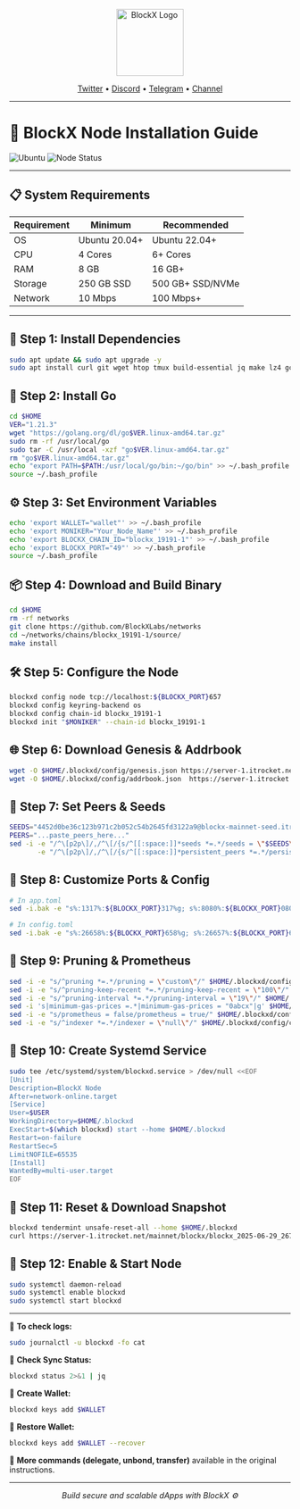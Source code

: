 
<p align="center">
  <img src="https://pbs.twimg.com/profile_images/1571914336288776193/HmxJDHvF.jpg" alt="BlockX Logo" width="120"/>
</p>

<p align="center">
  <a href="https://x.com/BlockXnet">Twitter</a> • 
  <a href="https://discord.gg/WsX4XFRx">Discord</a> • 
  <a href="https://t.me/blockxnetwork">Telegram</a> • 
  <a href="https://t.me/blockxnetwork/1">Channel</a>
</p>

---

# 🚀 BlockX Node Installation Guide

![Ubuntu](https://img.shields.io/badge/Ubuntu-22.04-orange)
![Node Status](https://img.shields.io/badge/Node%20Status-Active-brightgreen)

---

## 📋 System Requirements

| Requirement | Minimum       | Recommended    |
|-------------|---------------|----------------|
| OS          | Ubuntu 20.04+ | Ubuntu 22.04+  |
| CPU         | 4 Cores       | 6+ Cores       |
| RAM         | 8 GB          | 16 GB+         |
| Storage     | 250 GB SSD    | 500 GB+ SSD/NVMe |
| Network     | 10 Mbps       | 100 Mbps+      |

---

## 🧱 Step 1: Install Dependencies

```bash
sudo apt update && sudo apt upgrade -y
sudo apt install curl git wget htop tmux build-essential jq make lz4 gcc unzip -y
```

## 🧰 Step 2: Install Go

```bash
cd $HOME
VER="1.21.3"
wget "https://golang.org/dl/go$VER.linux-amd64.tar.gz"
sudo rm -rf /usr/local/go
sudo tar -C /usr/local -xzf "go$VER.linux-amd64.tar.gz"
rm "go$VER.linux-amd64.tar.gz"
echo "export PATH=$PATH:/usr/local/go/bin:~/go/bin" >> ~/.bash_profile
source ~/.bash_profile
```

## ⚙️ Step 3: Set Environment Variables

```bash
echo 'export WALLET="wallet"' >> ~/.bash_profile
echo 'export MONIKER="Your_Node_Name"' >> ~/.bash_profile
echo 'export BLOCKX_CHAIN_ID="blockx_19191-1"' >> ~/.bash_profile
echo 'export BLOCKX_PORT="49"' >> ~/.bash_profile
source ~/.bash_profile
```

## 📦 Step 4: Download and Build Binary

```bash
cd $HOME
rm -rf networks
git clone https://github.com/BlockXLabs/networks
cd ~/networks/chains/blockx_19191-1/source/
make install
```

## 🛠️ Step 5: Configure the Node

```bash
blockxd config node tcp://localhost:${BLOCKX_PORT}657
blockxd config keyring-backend os
blockxd config chain-id blockx_19191-1
blockxd init "$MONIKER" --chain-id blockx_19191-1
```

## 🌐 Step 6: Download Genesis & Addrbook

```bash
wget -O $HOME/.blockxd/config/genesis.json https://server-1.itrocket.net/mainnet/blockx/genesis.json
wget -O $HOME/.blockxd/config/addrbook.json  https://server-1.itrocket.net/mainnet/blockx/addrbook.json
```

## 🤝 Step 7: Set Peers & Seeds

```bash
SEEDS="4452d0be36c123b971c2b052c54b2645fd3122a9@blockx-mainnet-seed.itrocket.net:19656"
PEERS="...paste_peers_here..."
sed -i -e "/^\[p2p\]/,/^\[/{s/^[[:space:]]*seeds *=.*/seeds = \"$SEEDS\"/}" \
       -e "/^\[p2p\]/,/^\[/{s/^[[:space:]]*persistent_peers *=.*/persistent_peers = \"$PEERS\"/}" $HOME/.blockxd/config/config.toml
```

## 🧩 Step 8: Customize Ports & Config

```bash
# In app.toml
sed -i.bak -e "s%:1317%:${BLOCKX_PORT}317%g; s%:8080%:${BLOCKX_PORT}080%g; s%:9090%:${BLOCKX_PORT}090%g; s%:9091%:${BLOCKX_PORT}091%g; s%:8545%:${BLOCKX_PORT}545%g; s%:8546%:${BLOCKX_PORT}546%g; s%:6065%:${BLOCKX_PORT}065%g" $HOME/.blockxd/config/app.toml

# In config.toml
sed -i.bak -e "s%:26658%:${BLOCKX_PORT}658%g; s%:26657%:${BLOCKX_PORT}657%g; s%:6060%:${BLOCKX_PORT}060%g; s%:26656%:${BLOCKX_PORT}656%g; s%^external_address = \"\"%external_address = \"$(wget -qO- eth0.me):${BLOCKX_PORT}656\"%; s%:26660%:${BLOCKX_PORT}660%g" $HOME/.blockxd/config/config.toml
```

## 🧹 Step 9: Pruning & Prometheus

```bash
sed -i -e "s/^pruning *=.*/pruning = \"custom\"/" $HOME/.blockxd/config/app.toml 
sed -i -e "s/^pruning-keep-recent *=.*/pruning-keep-recent = \"100\"/" $HOME/.blockxd/config/app.toml
sed -i -e "s/^pruning-interval *=.*/pruning-interval = \"19\"/" $HOME/.blockxd/config/app.toml
sed -i 's|minimum-gas-prices =.*|minimum-gas-prices = "0abcx"|g' $HOME/.blockxd/config/app.toml
sed -i -e "s/prometheus = false/prometheus = true/" $HOME/.blockxd/config/config.toml
sed -i -e "s/^indexer *=.*/indexer = \"null\"/" $HOME/.blockxd/config/config.toml
```

## 📄 Step 10: Create Systemd Service

```bash
sudo tee /etc/systemd/system/blockxd.service > /dev/null <<EOF
[Unit]
Description=BlockX Node
After=network-online.target
[Service]
User=$USER
WorkingDirectory=$HOME/.blockxd
ExecStart=$(which blockxd) start --home $HOME/.blockxd
Restart=on-failure
RestartSec=5
LimitNOFILE=65535
[Install]
WantedBy=multi-user.target
EOF
```

## 🔁 Step 11: Reset & Download Snapshot

```bash
blockxd tendermint unsafe-reset-all --home $HOME/.blockxd
curl https://server-1.itrocket.net/mainnet/blockx/blockx_2025-06-29_26797818_snap.tar.lz4 | lz4 -dc - | tar -xf - -C $HOME/.blockxd
```

## 🚀 Step 12: Enable & Start Node

```bash
sudo systemctl daemon-reload
sudo systemctl enable blockxd
sudo systemctl start blockxd
```

---

🔧 **To check logs:**

```bash
sudo journalctl -u blockxd -fo cat
```

🧾 **Check Sync Status:**

```bash
blockxd status 2>&1 | jq
```

🔑 **Create Wallet:**

```bash
blockxd keys add $WALLET
```

🔁 **Restore Wallet:**

```bash
blockxd keys add $WALLET --recover
```

📄 **More commands (delegate, unbond, transfer)** available in the original instructions.

---

<p align="center"><i>Build secure and scalable dApps with BlockX ⚙️</i></p>
